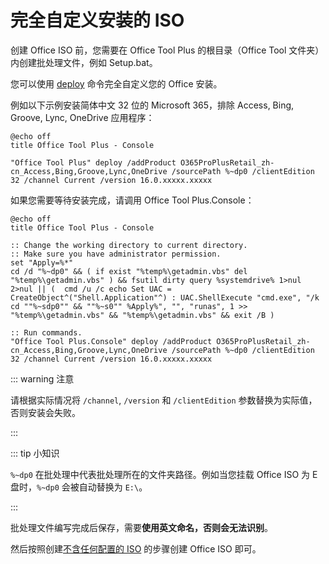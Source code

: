 # 完全自定义安装的 ISO

创建 Office ISO 前，您需要在 Office Tool Plus 的根目录（Office Tool 文件夹）内创建批处理文件，例如 Setup.bat。

您可以使用 [deploy](/docs/zh-cn/others/commands.html#部署命令) 命令完全自定义您的 Office 安装。

例如以下示例安装简体中文 32 位的 Microsoft 365，排除 Access, Bing, Groove, Lync, OneDrive 应用程序：

``` batch
@echo off
title Office Tool Plus - Console

"Office Tool Plus" deploy /addProduct O365ProPlusRetail_zh-cn_Access,Bing,Groove,Lync,OneDrive /sourcePath %~dp0 /clientEdition 32 /channel Current /version 16.0.xxxxx.xxxxx
```

如果您需要等待安装完成，请调用 Office Tool Plus.Console：

``` batch
@echo off
title Office Tool Plus - Console

:: Change the working directory to current directory.
:: Make sure you have administrator permission.
set "Apply=%*"
cd /d "%~dp0" && ( if exist "%temp%\getadmin.vbs" del "%temp%\getadmin.vbs" ) && fsutil dirty query %systemdrive% 1>nul 2>nul || (  cmd /u /c echo Set UAC = CreateObject^("Shell.Application"^) : UAC.ShellExecute "cmd.exe", "/k cd ""%~sdp0"" && ""%~s0"" %Apply%", "", "runas", 1 >> "%temp%\getadmin.vbs" && "%temp%\getadmin.vbs" && exit /B )

:: Run commands.
"Office Tool Plus.Console" deploy /addProduct O365ProPlusRetail_zh-cn_Access,Bing,Groove,Lync,OneDrive /sourcePath %~dp0 /clientEdition 32 /channel Current /version 16.0.xxxxx.xxxxx
```

::: warning 注意

请根据实际情况将 `/channel`, `/version` 和 `/clientEdition` 参数替换为实际值，否则安装会失败。

:::

::: tip 小知识

`%~dp0` 在批处理中代表批处理所在的文件夹路径。例如当您挂载 Office ISO 为 E 盘时，`%~dp0` 会被自动替换为 `E:\`。

:::

批处理文件编写完成后保存，需要**使用英文命名，否则会无法识别**。

然后按照创建[不含任何配置的 ISO](basic.md) 的步骤创建 Office ISO 即可。

